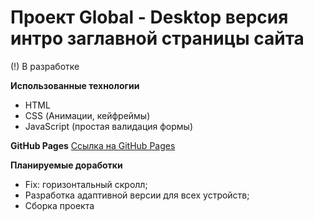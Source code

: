 # Проект Global - Desktop версия интро заглавной страницы сайта

(!) В разработке

**Использованные технологии**
* HTML
* CSS (Анимации, кейфреймы)
* JavaScript (простая валидация формы)

**GitHub Pages**
[Ссылка на GitHub Pages](https://nika414.github.io/global/)


**Планируемые доработки**
* Fix: горизонтальный скролл;
* Разработка адаптивной версии для всех устройств;
* Сборка проекта
